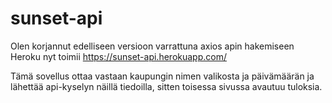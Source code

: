 # sunset-api
Olen korjannut edelliseen versioon varrattuna axios apin hakemiseen
Heroku nyt toimii
https://sunset-api.herokuapp.com/

Tämä sovellus ottaa vastaan kaupungin nimen valikosta ja päivämäärän ja lähettää api-kyselyn näillä tiedoilla, sitten toisessa sivussa avautuu tuloksia.

